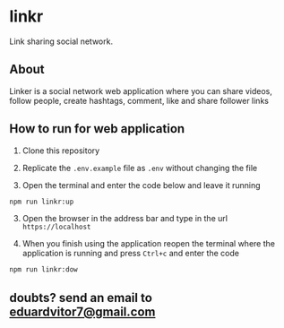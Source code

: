 # linkr

Link sharing social network.

## About

Linker is a social network web application where you can share videos, follow people, create hashtags, comment, like and share follower links

## How to run for web application

1. Clone this repository

2. Replicate the `.env.example` file as `.env` without changing the file

3. Open the terminal and enter the code below and leave it running
```bash
npm run linkr:up
```

3. Open the browser in the address bar and type in the url `https://localhost`

4. When you finish using the application reopen the terminal where the application is running and press `Ctrl+c` and enter the code

```bash
npm run linkr:dow
```
## doubts? send an email to eduardvitor7@gmail.com
